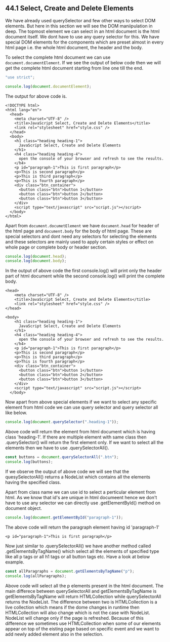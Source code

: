 ## 44.1 Select, Create and Delete Elements

We have already used querySelector and few other ways to select DOM elements. But here in this section we will see the DOM maniipulation in deep. The topmost element we can select in an html document is the html document itself. We dont have to use any query selector for this. We have special DOM elements for the components which are preset almost in every html page i.e. the whole html document, the header and the body.

To select the complete html document we can use `document.documentElement`. If we see the output of below code then we will get the complete html document starting from line one till the end.

```javascript
"use strict";

console.log(document.documentElement);
```

The output for above code is.

```
<!DOCTYPE html>
<html lang="en">
  <head>
    <meta charset="UTF-8" />
    <title>JavaScript Select, Create and Delete Elements</title>
    <link rel="stylesheet" href="style.css" />
  </head>
  <body>
    <h1 class="heading heading-1">
      JavaScript Select, Create and Delete Elements
    </h1>
    <h4 class="heading heading-4">
      open the console of your browser and refresh to see the results.
    </h4>
    <p id="paragraph-1">This is first paragraph</p>
    <p>This is second paragraph</p>
    <p>This is third paragraph</p>
    <p>This is fourth paragraph</p>
    <div class="btn_container">
      <button class="btn">button 1</button>
      <button class="btn">button 2</button>
      <button class="btn">button 3</button>
    </div>
    <script type="text/javascript" src="script.js"></script>
  </body>
</html>
```

Apart from `document.documetElement` we have `document.head` for header of the html page and `document.body` for the body of html page. These are special selectors and dont need any selectors for selecting the elements and these selectors are mainly used to apply certain styles or effect on whole page or complete body or header section.

```javascript
console.log(document.head);
console.log(document.body);
```

In the output of above code the first console.log() will print only the header part of html document while the second console.log() will print the complete body.

```
<head>
    <meta charset="UTF-8" />
    <title>JavaScript Select, Create and Delete Elements</title>
    <link rel="stylesheet" href="style.css" />
</head>

<body>
    <h1 class="heading heading-1">
      JavaScript Select, Create and Delete Elements
    </h1>
    <h4 class="heading heading-4">
      open the console of your browser and refresh to see the results.
    </h4>
    <p id="paragraph-1">This is first paragraph</p>
    <p>This is second paragraph</p>
    <p>This is third paragraph</p>
    <p>This is fourth paragraph</p>
    <div class="btn_container">
      <button class="btn">button 1</button>
      <button class="btn">button 2</button>
      <button class="btn">button 3</button>
    </div>
    <script type="text/javascript" src="script.js"></script>
  </body>
```

Now apart from above special elements if we want to select any specific element from html code we can use query selector and query selector all like below.

```javascript
console.log(document.querySelector(".heading-1"));
```

Above code will return the element from html document which is having class 'heading-1'. If there are multiple element with same class then .querySelector() will return the first element only. If we want to select all the elements then we have to use .querySelectorAll().

```javascript
const buttons = document.querySelectorAll(".btn");
console.log(buttons);
```

If we observe the output of above code we will see that the quesySelectorAll() returns a NodeList which contains all the elements having the specified class.

Apart from class name we can use id to select a perticular element from html. As we know that id's are unique in html documeent hence we don't have to use any selector we can directly use .getElementById() method on document object.

```javascript
console.log(document.getElementById("paragraph-1"));
```

The above code will return the paragraph element having id 'paragraph-1'

```
<p id="paragraph-1">This is first paragraph</p>
```

Now just similar to .querySelectorAll() we have another method called .getElementsByTagName() which select all the elements of specified type like all p tags or all h1 tags or all button tags etc. Have a look at below example.

```javascript
const allParagraphs = document.getElementsByTagName("p");
console.log(allParagraphs);
```

Above code will select all the p elements present in the html document. The main differece between querySelectorAll and getElementsByTagName is getElementsByTagName will return
HTMLCollection while querySelectorAll returns the NodeList. The difference between two is HTMLCollection is a live collection which means if the dome changes in runtime then HTMLCollection will also change which is not the case with NodeList. NodeList will change only if the page is refreshed. Because of this difference we sometimes use HTMLCollection when some of our elements appear on top of the eisting page based on specific event and we want to add newly added element also in the selection.
